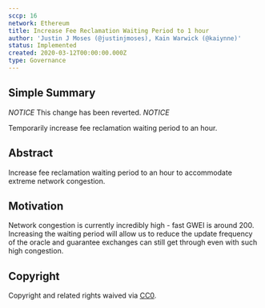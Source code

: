 ```yaml
---
sccp: 16
network: Ethereum
title: Increase Fee Reclamation Waiting Period to 1 hour
author: 'Justin J Moses (@justinjmoses), Kain Warwick (@kaiynne)'
status: Implemented
created: 2020-03-12T00:00:00.000Z
type: Governance
---
```


<!--You can leave these HTML comments in your merged SCCP and delete the visible duplicate text guides, they will not appear and may be helpful to refer to if you edit it again. This is the suggested template for new SCCPs. Note that an SCCP number will be assigned by an editor. When opening a pull request to submit your SCCP, please use an abbreviated title in the filename, `sccp-draft_title_abbrev.md`. The title should be 44 characters or less.-->

## Simple Summary

<!--"If you can't explain it simply, you don't understand it well enough." Provide a simplified and layman-accessible explanation of the SCCP.-->

_NOTICE_
This change has been reverted.
_NOTICE_

Temporarily increase fee reclamation waiting period to an hour.

## Abstract

<!--A short (~200 word) description of the variable change proposed.-->

Increase fee reclamation waiting period to an hour to accommodate extreme network congestion.

## Motivation

<!--The motivation is critical for SCCPs that want to update variables within Synthetix. It should clearly explain why the existing variable is not incentive aligned. SCCP submissions without sufficient motivation may be rejected outright.-->

Network congestion is currently incredibly high - fast GWEI is around 200. Increasing the waiting period will allow us to reduce the update frequency of the oracle and guarantee exchanges can still get through even with such high congestion.

## Copyright

Copyright and related rights waived via [CC0](https://creativecommons.org/publicdomain/zero/1.0/).
